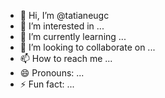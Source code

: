 - 👋 Hi, I’m @tatianeugc
- 👀 I’m interested in ...
- 🌱 I’m currently learning ...
- 💞️ I’m looking to collaborate on ...
- 📫 How to reach me ...
- 😄 Pronouns: ...
- ⚡ Fun fact: ...

<!---
tatianeugc/tatianeugc is a ✨ special ✨ repository because its `README.md` (this file) appears on your GitHub profile.
You can click the Preview link to take a look at your changes.
--->
